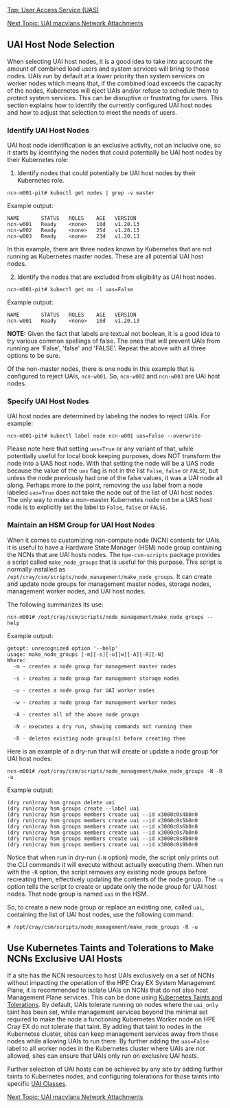[Top: User Access Service (UAS)](User_Access_Service_UAS.md)

[Next Topic: UAI macvlans Network Attachments](UAI_macvlans_Network_Attachments.md)

## UAI Host Node Selection

When selecting UAI host nodes, it is a good idea to take into account the amount of combined load users and system services will bring to those nodes. UAIs run by default at a lower priority than system services on worker nodes which means that, if the combined load exceeds the capacity of the nodes, Kubernetes will eject UAIs and/or refuse to schedule them to protect system services. This can be disruptive or frustrating for users. This section explains how to identify the currently configured UAI host nodes and how to adjust that selection to meet the needs of users.

### Identify UAI Host Nodes

UAI host node identification is an exclusive activity, not an inclusive one, so it starts by identifying the nodes that could potentially be UAI host nodes by their Kubernetes role:

1. Identify nodes that could potentially be UAI host nodes by their Kubernetes role.

  ```
  ncn-m001-pit# kubectl get nodes | grep -v master
  ```

  Example output:

  ```
  NAME       STATUS   ROLES    AGE   VERSION
  ncn-w001   Ready    <none>   10d   v1.20.13
  ncn-w002   Ready    <none>   25d   v1.20.13
  ncn-w003   Ready    <none>   23d   v1.20.13
  ```

  In this example, there are three nodes known by Kubernetes that are not running as Kubernetes master nodes. These are all potential UAI host nodes.

2. Identify the nodes that are excluded from eligibility as UAI host nodes.

  ```
  ncn-m001-pit# kubectl get no -l uas=False
  ```

  Example output:

  ```
  NAME       STATUS   ROLES    AGE   VERSION
  ncn-w001   Ready    <none>   10d   v1.20.13
  ```

  **NOTE:** Given the fact that labels are textual not boolean, it is a good idea to try various common spellings of false. The ones that will prevent UAIs from running are 'False', 'false' and 'FALSE'. Repeat the above with all three options to be sure.

  Of the non-master nodes, there is one node in this example that is configured to reject UAIs, `ncn-w001`. So, `ncn-w002` and `ncn-w003` are UAI host nodes.

### Specify UAI Host Nodes

UAI host nodes are determined by labeling the nodes to reject UAIs. For example:

```
ncn-m001-pit# kubectl label node ncn-w001 uas=False --overwrite
```

Please note here that setting `uas=True` or any variant of that, while potentially useful for local book keeping purposes, does NOT transform the node into a UAS host node. With that setting the node will be a UAS node because the value of the `uas` flag is not in the list `False`, `false` or `FALSE`, but unless the node previously had one of the false values, it was a UAI node all along. Perhaps more to the point, removing the `uas` label from a node labeled `uas=True` does not take the node out of the list of UAI host nodes. The only way to make a non-master Kubernetes node not be a UAS host node is to explicitly set the label to `False`, `false` or `FALSE`.

### Maintain an HSM Group for UAI Host Nodes

When it comes to customizing non-compute node (NCN) contents for UAIs, it is useful to have a Hardware State Manager (HSM) node group containing the NCNs that are UAI hosts nodes. The `hpe-csm-scripts` package provides a script called `make_node_groups` that is useful for this purpose. This script is normally installed as `/opt/cray/csm/scripts/node_management/make_node_groups`. It can create and update node groups for management master nodes, storage nodes, management worker nodes, and UAI host nodes.

The following summarizes its use:

```
ncn-m001# /opt/cray/csm/scripts/node_management/make_node_groups --help
```

Example output:

```
getopt: unrecognized option '--help'
usage: make_node_groups [-m][-s][-u][w][-A][-R][-N]
Where:
  -m - creates a node group for management master nodes

  -s - creates a node group for management storage nodes

  -u - creates a node group for UAI worker nodes

  -w - creates a node group for management worker nodes

  -A - creates all of the above node groups

  -N - executes a dry run, showing commands not running them

  -R - deletes existing node group(s) before creating them
```

Here is an example of a dry-run that will create or update a node group for UAI host nodes:

```
ncn-m001# /opt/cray/csm/scripts/node_management/make_node_groups -N -R -u
```

Example output:

```
(dry run)cray hsm groups delete uai
(dry run)cray hsm groups create --label uai
(dry run)cray hsm groups members create uai --id x3000c0s4b0n0
(dry run)cray hsm groups members create uai --id x3000c0s5b0n0
(dry run)cray hsm groups members create uai --id x3000c0s6b0n0
(dry run)cray hsm groups members create uai --id x3000c0s7b0n0
(dry run)cray hsm groups members create uai --id x3000c0s8b0n0
(dry run)cray hsm groups members create uai --id x3000c0s9b0n0
```

Notice that when run in dry-run (`-N` option) mode, the script only prints out the CLI commands it will execute without actually executing them. When run with the `-R` option, the script removes any existing node groups before recreating them, effectively updating the contents of the node group. The `-u` option tells the script to create or update only the node group for UAI host nodes. That node group is named `uai` in the HSM.

So, to create a new node group or replace an existing one, called `uai`, containing the list of UAI host nodes, use the following command:

```
# /opt/cray/csm/scripts/node_management/make_node_groups -R -u
```

## Use Kubernetes Taints and Tolerations to Make NCNs Exclusive UAI Hosts

If a site has the NCN resources to host UAIs exclusively on a set of NCNs without impacting the operation of the HPE Cray EX System Management Plane, it is recommended to isolate UAIs on NCNs that do not also host Management Plane services. This can be done using [Kubernetes Taints and Tolerations](https://kubernetes.io/docs/concepts/scheduling-eviction/taint-and-toleration). By default, UAIs tolerate running on nodes where the `uai_only` taint has been set, while management services beyond the minimal set required to make the node a functioning Kubernetes Worker node on HPE Cray EX do not tolerate that taint. By adding that taint to nodes in the Kubernetes cluster, sites can keep management services away from those nodes while allowing UAIs to run there. By further adding the `uas=False` label to all worker nodes in the Kubernetes cluster where UAIs are _not_ allowed, sites can ensure that UAIs only run on exclusive UAI hosts.

Further selection of UAI hosts can be achieved by any site by adding further taints to Kubernetes nodes, and configuring tolerations for those taints into specific [UAI Classes](UAI_Classes.md).

[Next Topic: UAI macvlans Network Attachments](UAI_macvlans_Network_Attachments.md)
